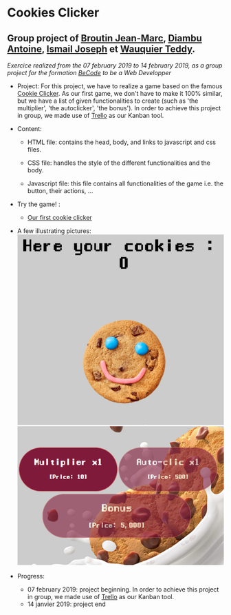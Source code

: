 
Cookies Clicker
=================================

Group project of [Broutin Jean-Marc](https://github.com/jmbroutin), [Diambu Antoine](https://github.com/AntoineDia), [Ismail Joseph](https://github.com/Fesouille) et [Wauquier Teddy](https://github.com/Elleonors).
----------------------------------

*Exercice realized from the 07 february 2019 to 14 february 2019, as a group project for the formation [BeCode](https://www.becode.org/) to be a Web Developper*


* Project:
For this project, we have to realize a game based on the famous [Cookie Clicker](http://orteil.dashnet.org/cookieclicker/). As our first game, we don't have to make it 100% similar, but we have a list of given functionalities to create (such as 'the multiplier', 'the autoclicker', 'the bonus'). In order to achieve this project in group, we made use of [Trello](https://trello.com/) as our Kanban tool.

* Content:
	* HTML file: contains the head, body, and links to javascript and css files.

	* CSS file: handles the style of the different functionalities and the body.

	* Javascript file: this file contains all functionalities of the game i.e. the button, their actions, ...


* Try the game! :
	* [Our first cookie clicker](https://fesouille.github.io/Cookies-clicker/)

* A few illustrating pictures:
![Screenshot cookie clicker](img/cookie-clicker_1.png)
![Screenshot cookie clicker](img/cookie-clicker_2.png)


* Progress: 
	* 07 february 2019: project beginning. In order to achieve this project in group, we made use of [Trello](https://trello.com/) as our Kanban tool.
	* 14 janvier 2019: project end
